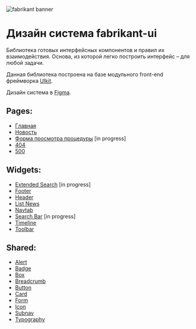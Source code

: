 ![fabrikant banner](https://github.com/alekseykurylev/fabrikant-ui/assets/8526127/22273cb8-0cb1-4ef4-a945-d4023be6763b)

# Дизайн система fabrikant-ui

Библиотека готовых интерфейсных компонентов и правил их взаимодействия. Основа, из которой легко построить интерфейс – для любой задачи.

Данная библиотека построена на базе модульного front-end фреймворка [UIkit][getuikit].

Дизайн система в [Figma][figmacom].

## Pages:

- [Главная][home]
- [Новость][news]
- [Форма просмотра процедуры][procedure] [in progress]
- [404][404]
- [500][500]

## Widgets:

- [Extended Search][extended-search] [in progress]
- [Footer][footer]
- [Header][header]
- [List News][list-news]
- [Navtab][navtab]
- [Search Bar][search-bar] [in progress]
- [Timeline][timeline]
- [Toolbar][toolbar]

## Shared:

- [Alert][alert]
- [Badge][badge]
- [Box][box]
- [Breadcrumb][breadcrumb]
- [Button][button]
- [Card][card]
- [Form][form]
- [Icon][icon]
- [Subnav][subnav]
- [Typography][typography]

[figmacom]: https://www.figma.com/file/U7UjOE6T9IhuVVjgKIemh1/Fabrikant.NewLK?type=design&t=ZVM90wjMtkYtAwF1-6
[getuikit]: https://github.com/uikit/uikit
[home]: https://etp.gitpages.fabrikant.ru/ui-fabrikant/pages/home.html
[news]: https://etp.gitpages.fabrikant.ru/ui-fabrikant/pages/news.html
[procedure]: https://etp.gitpages.fabrikant.ru/ui-fabrikant/pages/procedure.html
[404]: https://etp.gitpages.fabrikant.ru/ui-fabrikant/pages/404.html
[500]: https://etp.gitpages.fabrikant.ru/ui-fabrikant/pages/500.html
[header]: https://etp.gitpages.fabrikant.ru/ui-fabrikant/pages/header.html
[extended-search]: https://etp.gitpages.fabrikant.ru/ui-fabrikant/pages/extended-search.html
[footer]: https://etp.gitpages.fabrikant.ru/ui-fabrikant/pages/footer.html
[list-news]: https://etp.gitpages.fabrikant.ru/ui-fabrikant/pages/list-news.html
[search-bar]: https://etp.gitpages.fabrikant.ru/ui-fabrikant/pages/search-bar.html
[navtab]: https://etp.gitpages.fabrikant.ru/ui-fabrikant/pages/navtab.html
[timeline]: https://etp.gitpages.fabrikant.ru/ui-fabrikant/pages/timeline.html
[toolbar]: https://etp.gitpages.fabrikant.ru/ui-fabrikant/pages/toolbar.html
[button]: https://etp.gitpages.fabrikant.ru/ui-fabrikant/pages/button.html
[form]: https://etp.gitpages.fabrikant.ru/ui-fabrikant/pages/form.html
[alert]: https://etp.gitpages.fabrikant.ru/ui-fabrikant/pages/alert.html
[typography]: https://etp.gitpages.fabrikant.ru/ui-fabrikant/pages/typography.html
[breadcrumb]: https://etp.gitpages.fabrikant.ru/ui-fabrikant/pages/breadcrumb.html
[label]: https://etp.gitpages.fabrikant.ru/ui-fabrikant/pages/label.html
[card]: https://etp.gitpages.fabrikant.ru/ui-fabrikant/pages/card.html
[badge]: https://etp.gitpages.fabrikant.ru/ui-fabrikant/pages/badge.html
[subnav]: https://etp.gitpages.fabrikant.ru/ui-fabrikant/pages/subnav.html
[icon]: https://etp.gitpages.fabrikant.ru/ui-fabrikant/pages/icon.html
[box]: https://etp.gitpages.fabrikant.ru/ui-fabrikant/pages/box.html
